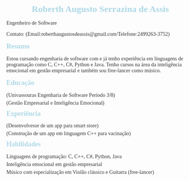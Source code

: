 <html>
<head>
    <title>Currículo de Roberth Augusto Serrazina de Assis</title>
    <style>
    body {
    font-family: "Times New Roman", serif;
    font-size: 14px;
    color: #333333;
    margin: 20px;
}
h1 {
    font-size: 24px;
    text-align: center;
    color: lightblue;
}
h2 {
    font-size: 18px;
    margin-top: 10px;
    color: lightblue;
}
ul {
    list-style-type: none;
    margin: 0;
    padding: 0;
}
li {
    margin-bottom: 5px;
}
    </style>
</head>
<body>
    <h1>Roberth Augusto Serrazina de Assis</h1>
    <p>Engenheiro de Software</p>
    <p>Contato: (Email:roberthaugustosdeassis@gmail.com/Telefone:2499263-3752)</p>
    <h2>Resumo</h2>
    <p>Estou cursando engenharia de software com e já tenho experiência em linguagens de programação como C, C++, C#, Python e Java. Tenho cursos na área da inteligência emocional em gestão empresarial e também sou free-lancer como músico.</p>
    <h2>Educação</h2>
    <ul>
        <li>(Univassouras Engenharia de Software Período 3/8)</li>
        <li>(Gestão Empresarial e Inteligência Emocional)</li>
    </ul>
    <h2>Experiência</h2>
    <ul>
        <li>(Desenvolvesor de um app para smart store)</li>
        <li>(Construção de um app em linguagem C++ para vacinação)</li>
    </ul>
    <h2>Habilidades</h2>
    <ul>
        <li>Linguagens de programação: C, C++, C#, Python, Java</li>
        <li>Inteligência emocional em gestão empresarial</li>
        <li>Músico com especialização em Violão clássico e Guitarra (free-lancer)</li>
    </ul>
</body>
</html>
